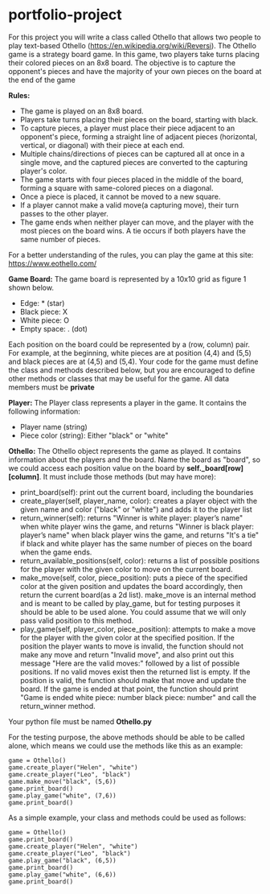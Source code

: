 # portfolio-project

For this project you will write a class called Othello that allows two people to play text-based Othello (https://en.wikipedia.org/wiki/Reversi).  The Othello game is a strategy board game. In this game, two players take turns placing their colored pieces on an 8x8 board. The objective is to capture the opponent's pieces and have the majority of your own pieces on the board at the end of the game

**Rules:**

* The game is played on an 8x8 board.
* Players take turns placing their pieces on the board, starting with black.
* To capture pieces, a player must place their piece adjacent to an opponent's piece, forming a straight line of adjacent pieces (horizontal, vertical, or diagonal) with their piece at each end.
* Multiple chains/directions of pieces can be captured all at once in a single move, and the captured pieces are converted to the capturing player's color. 
* The game starts with four pieces placed in the middle of the board, forming a square with same-colored pieces on a diagonal.
* Once a piece is placed, it cannot be moved to a new square.
* If a player cannot make a valid move(a capturing move), their turn passes to the other player.
* The game ends when neither player can move, and the player with the most pieces on the board wins. A tie occurs if both players have the same number of pieces.

For a better understanding of the rules, you can play the game at this site: https://www.eothello.com/

**Game Board:**
The game board is represented by a 10x10 grid as figure 1 shown below.
* Edge: * (star)
* Black piece: X
* White piece: O
* Empty space: .  (dot)

Each position on the board could be represented by a (row, column) pair.  For example, at the beginning, white pieces are at position (4,4) and (5,5) and black pieces are at (4,5) and (5,4).
Your code for the game must define the class and methods described below, but you are encouraged to define other methods or classes that may be useful for the game. All data members must be **private**

**Player:**
The Player class represents a player in the game. It contains the following information:
* Player name (string)
* Piece color (string): Either "black" or "white"

**Othello:**
The Othello object represents the game as played.  It contains information about the players and the board. Name the board as "board", so we could access each position value on the board by **self._board[row][column]**. It must include those methods (but may have more):

* print_board(self): print out the current board, including the boundaries 
* create_player(self, player_name, color): creates a player object with the given name and color ("black" or "white") and adds it to the player list
* return_winner(self): returns "Winner is white player: player’s name" when white player wins the game, and returns "Winner is black player: player’s name" when black player wins the game, and returns "It's a tie" if black and white player has the same number of pieces on the board when the game ends.
* return_available_positions(self, color): returns a list of possible positions for the player with the given color to move on the current board. 
* make_move(self, color, piece_position): puts a piece of the specified color at the given position and updates the board accordingly, then return the current board(as a 2d list). make_move is an internal method and is meant to be called by play_game, but for testing purposes it should be able to be used alone. You could assume that we will only pass valid position to this method.
* play_game(self, player_color, piece_position): attempts to make a move for the player with the given color at the specified position.  If the position the player wants to move is invalid, the function should not make any move and return "Invalid move", and also print out this message "Here are the valid moves:" followed by a list of possible positions. If no valid moves exist then the returned list is empty.  If the position is valid, the function should make that move and update the board.  If the game is ended at that point, the function should print "Game is ended  white piece: number  black piece: number" and call the return_winner method. 

Your python file must be named **Othello.py**

For the testing purpose, the above methods should be able to be called alone, which means we could use the methods like this as an example:
```
game = Othello()
game.create_player("Helen", "white")
game.create_player("Leo", "black")
game.make_move("black", (5,6))
game.print_board()
game.play_game("white", (7,6))
game.print_board()
```

As a simple example, your class and methods could be used as follows:
```
game = Othello()
game.print_board()
game.create_player("Helen", "white")
game.create_player("Leo", "black")
game.play_game("black", (6,5))
game.print_board()
game.play_game("white", (6,6))
game.print_board()
```
